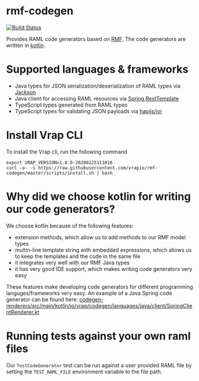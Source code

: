 # rmf-codegen

[![Build Status](https://travis-ci.com/vrapio/rmf-codegen.svg?branch=master)](https://travis-ci.com/vrapio/rmf-codegen)

Provides RAML code generators based on [RMF](https://github.com/vrapio/rest-modeling-framework).
The code generators are written in [kotlin](https://kotlinlang.org/).

# Supported languages & frameworks

* Java types for JSON serialization/deserialization of RAML types via [Jackson](https://github.com/FasterXML/jackson)
* Java client for accessing RAML resources via [Spring RestTemplate](https://docs.spring.io/spring/docs/current/spring-framework-reference/web.html#webmvc-resttemplate)
* TypeScript types generated from RAML types
* TypeScript types for validating JSON payloads via [hapijs/joi](https://github.com/hapijs/joi)

# Install Vrap CLI

To install the Vrap cli, run the following command
```
export VRAP_VERSION=1.0.0-20200225111016
curl -o- -s https://raw.githubusercontent.com/vrapio/rmf-codegen/master/scripts/install.sh | bash
```


# Why did we choose kotlin for writing our code generators?

We choose kotlin because of the following features:
* extension methods, which allow us to add methods to our RMF model types
* multin-line template string with embedded expressions, which allows us to keep the templates and the code in the same file
* it integrates very well with our RMF Java types
* it has very good IDE support, which makes writing code generators very easy

These features make developing code generators for different programming languges/frameworks very easy. 
An example of a Java Spring code generator can be found here: [codegen-renderers/src/main/kotlin/io/vrap/codegen/languages/java/client/SpringClientRenderer.kt](https://github.com/vrapio/rmf-codegen/blob/master/codegen-renderers/src/main/kotlin/io/vrap/codegen/languages/java/client/SpringClientRenderer.kt)

# Running tests against your own raml files

Our `TestCodeGenerator` test can be run against a user provided RAML file by setting 
the `TEST_RAML_FILE` environment variable to the file path.

